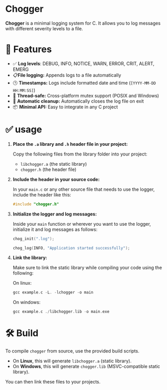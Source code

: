 # Chogger
**Chogger** is a minimal logging system for C. It allows you to log messages with different severity levels to a file.

# 🚀 Features
- ✅ **Log levels**: DEBUG, INFO, NOTICE, WARN, ERROR, CRIT, ALERT, EMERG
- 📋**File logging:** Appends logs to a file automatically
- 🕒 **Timestamps:** Logs include formatted date and time (`[YYYY-MM-DD HH:MM:SS]`)
- 🧵 **Thread-safe:** Cross-platform mutex support (POSIX and Windows)
- 🧹 **Automatic cleanup:** Automatically closes the log file on exit
- 📦 **Minimal API:** Easy to integrate in any C project

# ✅ usage
1. **Place the `.a` library and `.h` header file in your project:**

    Copy the following files from the library folder into your project:

    - `libchogger.a` (the static library)
    - `chogger.h` (the header file)

2. **Include the header in your source code:**

    In your `main.c` or any other source file that needs to use the logger, include the header like this:

    ```c
    #include "chogger.h"
    ```
    
3. **Initialize the logger and log messages:**

    Inside your `main` function or wherever you want to use the logger, initialize it and log messages as follows:

    ```c
    chog_init(".log");

    chog_log(INFO, "Application started successfully");
    ```

4. **Link the library:**

    Make sure to link the static library while compiling your code using the following:

    On linux:
    ```c
    gcc example.c -L. -lchogger -o main
    ```

    On windows:
    ```c
    gcc example.c ./libchogger.lib -o main.exe
    ```

# 🛠️ Build
To compile `chogger` from source, use the provided build scripts.

- On **Linux**, this will generate `libchogger.a` (static library).
- On **Windows**, this will generate `chogger.lib` (MSVC-compatible static library).

You can then link these files to your projects.